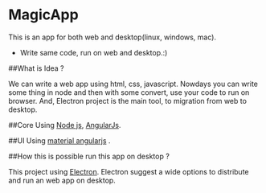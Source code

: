 # MagicApp
This is an app for both web and desktop(linux, windows, mac).

- Write same code, run on web and desktop.:)

##What is Idea ?

We can write a web app using html, css, javascript.
Nowdays you can write some thing in node and then with some convert, use your code to run on browser.
And, Electron project is the main tool, to migration from web to desktop.

##Core
Using [Node js](https://nodejs.org/en/), [AngularJs](https://angular.io/).

##UI
Using [material angularjs](https://material.angularjs.org) .

##How this is possible run this app on desktop ?

This project using [Electron](http://electron.atom.io/).
Electron suggest a wide options to distribute and run an web app on desktop.
